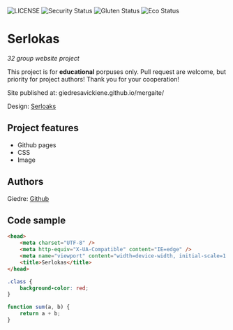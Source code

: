 ![LICENSE](https://img.shields.io/badge/license-MIT-blue.svg?style=flat-square)
![Security Status](https://img.shields.io/security-headers?label=Security&url=https%3A%2F%2Fgithub.com&style=flat-square)
![Gluten Status](https://img.shields.io/badge/Gluten-Free-green.svg)
![Eco Status](https://img.shields.io/badge/ECO-Friendly-green.svg)

# Serlokas

_32 group website project_

This project is for **educational** porpuses only. Pull request are welcome, but priority for project authors! Thank you for your cooperation!

Site published at: giedresavickiene.github.io/mergaite/

Design: [Serloaks
](https://giedresavickiene.github.io/2-serlokas/)

## Project features

-   Github pages
-   CSS
-   Image

## Authors

Giedre: [Github](https://github.com/GiedreSavickiene/2-serlokas)

## Code sample

```html
<head>
    <meta charset="UTF-8" />
    <meta http-equiv="X-UA-Compatible" content="IE=edge" />
    <meta name="viewport" content="width=device-width, initial-scale=1.0" />
    <title>Serlokas</title>
</head>
```

```css
.class {
    background-color: red;
}
```

```js
function sum(a, b) {
    return a + b;
}
```
